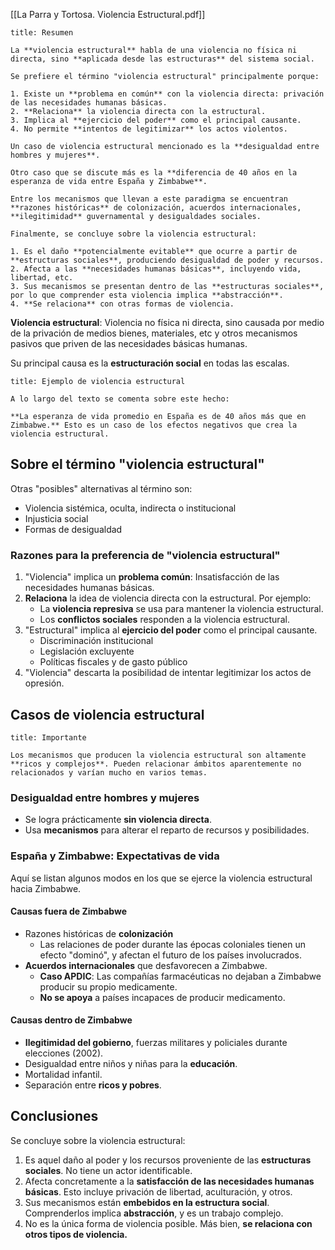 [[La Parra y Tortosa. Violencia Estructural.pdf]]

```ad-summary
title: Resumen

La **violencia estructural** habla de una violencia no física ni directa, sino **aplicada desde las estructuras** del sistema social.

Se prefiere el término "violencia estructural" principalmente porque:

1. Existe un **problema en común** con la violencia directa: privación de las necesidades humanas básicas.
2. **Relaciona** la violencia directa con la estructural.
3. Implica al **ejercicio del poder** como el principal causante.
4. No permite **intentos de legitimizar** los actos violentos.

Un caso de violencia estructural mencionado es la **desigualdad entre hombres y mujeres**.

Otro caso que se discute más es la **diferencia de 40 años en la esperanza de vida entre España y Zimbabwe**.

Entre los mecanismos que llevan a este paradigma se encuentran **razones históricas** de colonización, acuerdos internacionales, **ilegitimidad** guvernamental y desigualdades sociales.

Finalmente, se concluye sobre la violencia estructural:

1. Es el daño **potencialmente evitable** que ocurre a partir de **estructuras sociales**, produciendo desigualdad de poder y recursos.
2. Afecta a las **necesidades humanas básicas**, incluyendo vida, libertad, etc.
3. Sus mecanismos se presentan dentro de las **estructuras sociales**, por lo que comprender esta violencia implica **abstracción**.
4. **Se relaciona** con otras formas de violencia.

```

**Violencia estructural**: Violencia no física ni directa, sino causada por medio de la privación de medios bienes, materiales, etc y otros mecanismos pasivos que priven de las necesidades básicas humanas.

Su principal causa es la **estructuración social** en todas las escalas.

```ad-example
title: Ejemplo de violencia estructural

A lo largo del texto se comenta sobre este hecho:

**La esperanza de vida promedio en España es de 40 años más que en Zimbabwe.** Esto es un caso de los efectos negativos que crea la violencia estructural.

```

## Sobre el término "violencia estructural"

Otras "posibles" alternativas al término son:

- Violencia sistémica, oculta, indirecta o institucional
- Injusticia social
- Formas de desigualdad

### Razones para la preferencia de "violencia estructural"

1. "Violencia" implica un **problema común**: Insatisfacción de las necesidades humanas básicas.
2. **Relaciona** la idea de violencia directa con la estructural. Por ejemplo:
	- La **violencia represiva** se usa para mantener la violencia estructural.
	- Los **conflictos sociales** responden a la violencia estructural.
3. "Estructural" implica al **ejercicio del poder** como el principal causante.
	- Discriminación institucional
	- Legislación excluyente
	- Políticas fiscales y de gasto público
4. "Violencia" descarta la posibilidad de intentar legitimizar los actos de opresión.

## Casos de violencia estructural

```ad-important
title: Importante

Los mecanismos que producen la violencia estructural son altamente **ricos y complejos**. Pueden relacionar ámbitos aparentemente no relacionados y varían mucho en varios temas.

```

### Desigualdad entre hombres y mujeres

- Se logra prácticamente **sin violencia directa**.
- Usa **mecanismos** para alterar el reparto de recursos y posibilidades.

### España y Zimbabwe: Expectativas de vida

Aquí se listan algunos modos en los que se ejerce la violencia estructural hacia Zimbabwe.

#### Causas fuera de Zimbabwe

- Razones históricas de **colonización**
	- Las relaciones de poder durante las épocas coloniales tienen un efecto "dominó", y afectan el futuro de los países involucrados.
- **Acuerdos internacionales** que desfavorecen a Zimbabwe.
	- **Caso APDIC**: Las compañías farmacéuticas no dejaban a Zimbabwe producir su propio medicamente.
	- **No se apoya** a países incapaces de producir medicamento.

#### Causas dentro de Zimbabwe

- **Ilegitimidad del gobierno**, fuerzas militares y policiales durante elecciones (2002).
- Desigualdad entre niños y niñas para la **educación**.
- Mortalidad infantil.
- Separación entre **ricos y pobres**.

## Conclusiones

Se concluye sobre la violencia estructural:

1. Es aquel daño al poder y los recursos proveniente de las **estructuras sociales**. No tiene un actor identificable.
2. Afecta concretamente a la **satisfacción de las necesidades humanas básicas**. Esto incluye privación de libertad, aculturación, y otros.
3. Sus mecanismos están **embebidos en la estructura social**. Comprenderlos implica **abstracción**, y es un trabajo complejo.
4. No es la única forma de violencia posible. Más bien, **se relaciona con otros tipos de violencia.**
